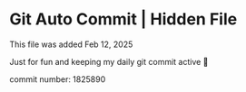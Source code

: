 # Git Auto Commit | Hidden File

This file was added Feb 12, 2025

Just for fun and keeping my daily git commit active 🤪

commit number: 1825890
